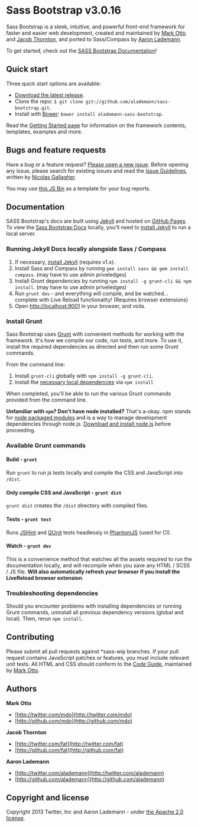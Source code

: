 # Sass Bootstrap v3.0.16

Sass Bootstrap is a sleek, intuitive, and powerful front-end framework for faster and easier web development, created and maintained by [Mark Otto](http://twitter.com/mdo) and [Jacob Thornton](http://twitter.com/fat), and ported to Sass/Compass by [Aaron Lademann](https://github.com/alademann).

To get started, check out the [SASS Bootstrap Documentation](http://alademann.github.io/sass-bootstrap/)!



## Quick start

Three quick start options are available:

* [Download the latest release](https://github.com/alademann/sass-bootstrap/releases/tag/3.0.16).
* Clone the repo: `$ git clone git://github.com/alademann/sass-bootstrap.git`.
* Install with [Bower](http://bower.io): `bower install alademann-sass-bootstrap`.

Read the [Getting Started page](http://alademann.github.io/sass-bootstrap/getting-started/) for information on the framework contents, templates, examples and more.


## Bugs and feature requests

Have a bug or a feature request? [Please open a new issue](https://github.com/alademann/sass-bootstrap/issues). Before opening any issue, please search for existing issues and read the [Issue Guidelines](https://github.com/necolas/issue-guidelines), written by [Nicolas Gallagher](https://github.com/necolas/).

You may use [this JS Bin](http://jsbin.com/aYazOwU/1/edit) as a template for your bug reports.



## Documentation

SASS Bootstrap's docs are built using [Jekyll](http://jekyllrb.com) and hosted on [GitHub Pages](http://pages.github.com/). To view the [Sass Bootstrap Docs](http://alademann.github.io/sass-bootstrap/) locally, you'll need to [install Jekyll](https://github.com/mojombo/jekyll/wiki/install) to run a local server.


### Running Jekyll Docs locally alongside Sass / Compass

1. If necessary, [install Jekyll](http://jekyllrb.com/docs/installation) (requires v1.x).
2. Install Sass and Compass by running `gem install sass && gem install compass`. (may have to use admin priveledges)
3. Install Grunt dependencies by running `npm install -g grunt-cli && npm install`. (may have to use admin priveledges)
4. Run `grunt dev` - and everything will compile, and be watched... complete with Live Reload functionality! (Requires browser extensions)
5. Open [http://localhost:9001](http://localhost:9001) in your browser, and voila.



### Install Grunt

Sass Bootstrap uses [Grunt](http://gruntjs.com/) with convenient methods for working with the framework. It's how we compile our code, run tests, and more. To use it, install the required dependencies as directed and then run some Grunt commands.

From the command line:

1. Install `grunt-cli` globally with `npm install -g grunt-cli`.
2. Install the [necessary local dependencies](package.json) via `npm install`

When completed, you'll be able to run the various Grunt commands provided from the command line.

**Unfamiliar with `npm`? Don't have node installed?** That's a-okay. npm stands for [node packaged modules](http://npmjs.org/) and is a way to manage development dependencies through node.js. [Download and install node.js](http://nodejs.org/download/) before proceeding.

### Available Grunt commands

#### Build - `grunt`
Run `grunt` to run js tests locally and compile the CSS and JavaScript into `/dist`.

#### Only compile CSS and JavaScript - `grunt dist`
`grunt dist` creates the `/dist` directory with compiled files.

#### Tests - `grunt test`
Runs [JSHint](http://jshint.com) and [QUnit](http://qunitjs.com/) tests headlessly in [PhantomJS](http://phantomjs.org/) (used for CI).

#### Watch - `grunt dev`
This is a convenience method that watches all the assets required to run the documentation locally, and will recompile when you save any HTML / SCSS / JS file.  __Will also automatically refresh your browser if you install the LiveReload browser extension__.

### Troubleshooting dependencies

Should you encounter problems with installing dependencies or running Grunt commands, uninstall all previous dependency versions (global and local). Then, rerun `npm install`.




## Contributing

Please submit all pull requests against *sass-wip branches. If your pull request contains JavaScript patches or features, you must include relevant unit tests. All HTML and CSS should conform to the [Code Guide](http://github.com/mdo/code-guide), maintained by [Mark Otto](http://github.com/mdo).



## Authors

**Mark Otto**

+ [http://twitter.com/mdo](http://twitter.com/mdo)
+ [http://github.com/mdo](http://github.com/mdo)

**Jacob Thornton**

+ [http://twitter.com/fat](http://twitter.com/fat)
+ [http://github.com/fat](http://github.com/fat)

**Aaron Lademann**

+ [http://twitter.com/alademann](http://twitter.com/alademann)
+ [http://github.com/alademann](http://github.com/alademann)



## Copyright and license

Copyright 2013 Twitter, Inc and Aaron Lademann - under [the Apache 2.0 license](LICENSE).
